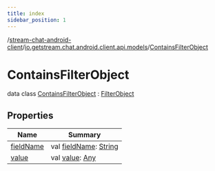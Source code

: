 ```yaml
---
title: index
sidebar_position: 1
---
```

/[stream-chat-android-client](../../index.md)/[io.getstream.chat.android.client.api.models](../index.md)/[ContainsFilterObject](index.md)  
  
  
  
# ContainsFilterObject  
data class [ContainsFilterObject](index.md) : [FilterObject](../FilterObject/index.md)  
  
## Properties  
  
|  Name |  Summary | 
|---|---|
| <a name="io.getstream.chat.android.client.api.models/ContainsFilterObject/fieldName/#/PointingToDeclaration/"></a>[fieldName](fieldName.md)| <a name="io.getstream.chat.android.client.api.models/ContainsFilterObject/fieldName/#/PointingToDeclaration/"></a>val [fieldName](fieldName.md): [String](https://kotlinlang.org/api/latest/jvm/stdlib/kotlin/-string/index.html)|
| <a name="io.getstream.chat.android.client.api.models/ContainsFilterObject/value/#/PointingToDeclaration/"></a>[value](value.md)| <a name="io.getstream.chat.android.client.api.models/ContainsFilterObject/value/#/PointingToDeclaration/"></a>val [value](value.md): [Any](https://kotlinlang.org/api/latest/jvm/stdlib/kotlin/-any/index.html)|

